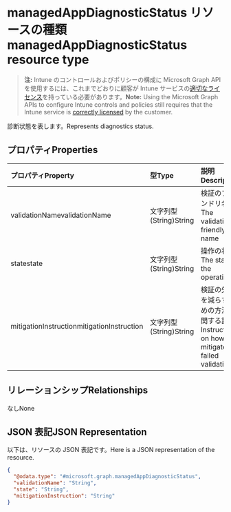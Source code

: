 # <a name="managedappdiagnosticstatus-resource-type"></a><span data-ttu-id="1f286-101">managedAppDiagnosticStatus リソースの種類</span><span class="sxs-lookup"><span data-stu-id="1f286-101">managedAppDiagnosticStatus resource type</span></span>

> <span data-ttu-id="1f286-102">**注:** Intune のコントロールおよびポリシーの構成に Microsoft Graph API を使用するには、これまでどおりに顧客が Intune サービスの[適切なライセンス](https://go.microsoft.com/fwlink/?linkid=839381)を持っている必要があります。</span><span class="sxs-lookup"><span data-stu-id="1f286-102">**Note:** Using the Microsoft Graph APIs to configure Intune controls and policies still requires that the Intune service is [correctly licensed](https://go.microsoft.com/fwlink/?linkid=839381) by the customer.</span></span>

<span data-ttu-id="1f286-103">診断状態を表します。</span><span class="sxs-lookup"><span data-stu-id="1f286-103">Represents diagnostics status.</span></span>
## <a name="properties"></a><span data-ttu-id="1f286-104">プロパティ</span><span class="sxs-lookup"><span data-stu-id="1f286-104">Properties</span></span>
|<span data-ttu-id="1f286-105">プロパティ</span><span class="sxs-lookup"><span data-stu-id="1f286-105">Property</span></span>|<span data-ttu-id="1f286-106">型</span><span class="sxs-lookup"><span data-stu-id="1f286-106">Type</span></span>|<span data-ttu-id="1f286-107">説明</span><span class="sxs-lookup"><span data-stu-id="1f286-107">Description</span></span>|
|:---|:---|:---|
|<span data-ttu-id="1f286-108">validationName</span><span class="sxs-lookup"><span data-stu-id="1f286-108">validationName</span></span>|<span data-ttu-id="1f286-109">文字列型 (String)</span><span class="sxs-lookup"><span data-stu-id="1f286-109">String</span></span>|<span data-ttu-id="1f286-110">検証のフレンドリ名</span><span class="sxs-lookup"><span data-stu-id="1f286-110">The validation friendly name</span></span>|
|<span data-ttu-id="1f286-111">state</span><span class="sxs-lookup"><span data-stu-id="1f286-111">state</span></span>|<span data-ttu-id="1f286-112">文字列型 (String)</span><span class="sxs-lookup"><span data-stu-id="1f286-112">String</span></span>|<span data-ttu-id="1f286-113">操作の状態</span><span class="sxs-lookup"><span data-stu-id="1f286-113">The state of the operation</span></span>|
|<span data-ttu-id="1f286-114">mitigationInstruction</span><span class="sxs-lookup"><span data-stu-id="1f286-114">mitigationInstruction</span></span>|<span data-ttu-id="1f286-115">文字列型 (String)</span><span class="sxs-lookup"><span data-stu-id="1f286-115">String</span></span>|<span data-ttu-id="1f286-116">検証の失敗を減らすための方法に関する説明</span><span class="sxs-lookup"><span data-stu-id="1f286-116">Instruction on how to mitigate a failed validation</span></span>|

## <a name="relationships"></a><span data-ttu-id="1f286-117">リレーションシップ</span><span class="sxs-lookup"><span data-stu-id="1f286-117">Relationships</span></span>
<span data-ttu-id="1f286-118">なし</span><span class="sxs-lookup"><span data-stu-id="1f286-118">None</span></span>
## <a name="json-representation"></a><span data-ttu-id="1f286-119">JSON 表記</span><span class="sxs-lookup"><span data-stu-id="1f286-119">JSON Representation</span></span>
<span data-ttu-id="1f286-120">以下は、リソースの JSON 表記です。</span><span class="sxs-lookup"><span data-stu-id="1f286-120">Here is a JSON representation of the resource.</span></span>
<!-- {
  "blockType": "resource",
  "@odata.type": "microsoft.graph.managedAppDiagnosticStatus"
}
-->
``` json
{
  "@odata.type": "#microsoft.graph.managedAppDiagnosticStatus",
  "validationName": "String",
  "state": "String",
  "mitigationInstruction": "String"
}
```



